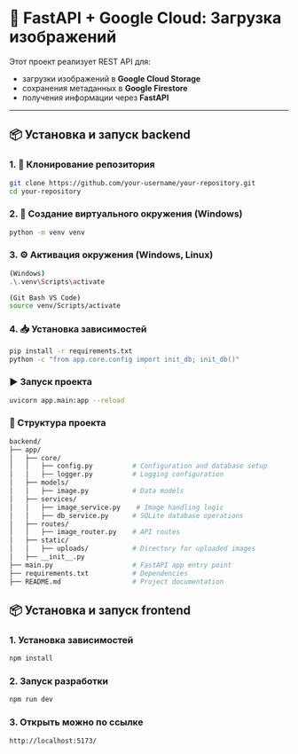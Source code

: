 # 🚀 FastAPI + Google Cloud: Загрузка изображений

Этот проект реализует REST API для:

- загрузки изображений в **Google Cloud Storage**
- сохранения метаданных в **Google Firestore**
- получения информации через **FastAPI**

---

## 📦 Установка и запуск backend

### 1. 🔁 Клонирование репозитория

```bash
git clone https://github.com/your-username/your-repository.git
cd your-repository
```

### 2. 🧪 Создание виртуального окружения (Windows)

```bash
python -m venv venv
```

### 3. ⚙️ Активация окружения (Windows, Linux)

```bash
(Windows)
.\.venv\Scripts\activate 

(Git Bash VS Code)
source venv/Scripts/activate 
```

### 4. 📥 Установка зависимостей

```bash
pip install -r requirements.txt
python -c "from app.core.config import init_db; init_db()"
```

### ▶️ Запуск проекта
```bash
uvicorn app.main:app --reload
```

### 🧭 Структура проекта
```bash
backend/
├── app/
│   ├── core/
│   │   ├── config.py          # Configuration and database setup
│   │   ├── logger.py          # Logging configuration
│   ├── models/
│   │   ├── image.py           # Data models
│   ├── services/
│   │   ├── image_service.py    # Image handling logic
│   │   ├── db_service.py      # SQLite database operations
│   ├── routes/
│   │   ├── image_router.py    # API routes
│   ├── static/
│   │   ├── uploads/           # Directory for uploaded images
│   ├── __init__.py
├── main.py                    # FastAPI app entry point
├── requirements.txt           # Dependencies
├── README.md                  # Project documentation

```

## 📦 Установка и запуск frontend
### 1. Установка зависимостей
```bash
npm install
```
### 2. Запуск разработки
```bash
npm run dev
```
### 3. Открыть можно по ссылке
```bash
http://localhost:5173/
```